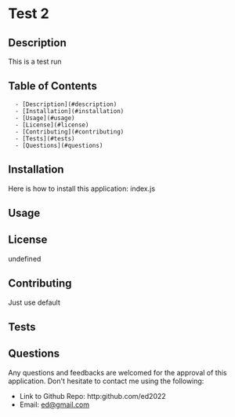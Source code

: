 # Test 2
  ## Description 
  This is a test run 
  ## Table of Contents
      - [Description](#description)
      - [Installation](#installation)
      - [Usage](#usage)
      - [License](#license)
      - [Contributing](#contributing)
      - [Tests](#tests)
      - [Questions](#questions)
  ## Installation
  Here is how to install this application: 
  index.js
  ## Usage
  
  ## License
  undefined
  ## Contributing
  Just use default
  ## Tests
  ## Questions
  Any questions and feedbacks are welcomed for the approval of this application. Don't hesitate to contact me using the following:
  - Link to Github Repo: http:github.com/ed2022
  - Email: ed@gmail.com 

